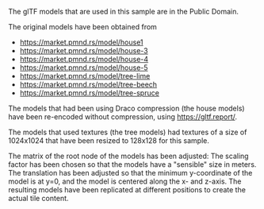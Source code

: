 The glTF models that are used in this sample are in the Public Domain.

The original models have been obtained from

- https://market.pmnd.rs/model/house1
- https://market.pmnd.rs/model/house-3
- https://market.pmnd.rs/model/house-4
- https://market.pmnd.rs/model/house-5
- https://market.pmnd.rs/model/tree-lime
- https://market.pmnd.rs/model/tree-beech
- https://market.pmnd.rs/model/tree-spruce

The models that had been using Draco compression (the house models) have been re-encoded without compression, using https://gltf.report/.

The models that used textures (the tree models) had textures of a size of 1024x1024 that have been resized to 128x128 for this sample.

The matrix of the root node of the models has been adjusted: The scaling factor has been chosen so that the models have a "sensible" size in meters. The translation has been adjusted so that the minimum y-coordinate of the model is at y=0, and the model is centered along the x- and z-axis. The resulting models have been replicated at different positions to create the actual tile content.

